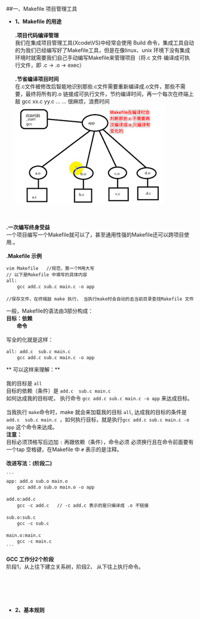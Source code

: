 ##一、Makefile 项目管理工具

- **1、Makefile 的用途**<br><br> **.项目代码编译管理**<br>我们在集成项目管理工具(Xcode\VS)中经常会使用 Build 命令，集成工具自动的为我们已经编写好了Makefile工具，但是在像linux、unix 环境下没有集成环境时就需要我们自己手动编写Makefile来管理项目（将.c 文件 编译成可执行文件，即 .c -> .o -> exec）<br><br>**.节省编译项目时间**<br> 在.c文件被修改后智能地识别那些.c文件需要重新编译成.o文件，那些不需要，最终将所有的.o 链接成可执行文件，节约编译时间，再一个每次在终端上敲 gcc xx.c yy.c ... ... 很麻烦，浪费时间
![](/assets/Snip20180529_9.png)

 <br><br>**.一次编写终身受益**<br>一个项目编写一个Makefile就可以了，甚至通用性强的Makefile还可以跨项目使用.。<br><br>**.Makefile 示例**
 ```
 vim Makefile   //规范，第一个M用大写
 // 以下是Makefile 中填写的具体内容
 all:
     gcc add.c sub.c main.c -o app
     
 //保存文件，在终端敲 make 执行， 当执行make时会自动的去当前目录查找Makefile 文件
 ```
 一般，Makefile的语法由3部分构成：<br> **目标：依赖** <br>&emsp;&emsp;**命令**<br><br>写全的化就是这样：
 ```
 all: add.c  sub.c main.c 
     gcc add.c sub.c main.c -o app
 ```
** 可以这样来理解：**<br><br>我的目标是  `all` <br>目标的依赖（条件）是 `add.c  sub.c main.c ` <br>如何达成我的目标呢， 执行命令 `gcc add.c sub.c main.c -o app` 来达成目标。<br><br> 当我执行 `make`命令时，make 就会来加载我的目标 `all`, 达成我的目标的条件是`add.c  sub.c main.c `，如何执行目标，就是执行`gcc add.c sub.c main.c -o app` 这个命令来达成。<br>
**注意：**<br> 目标必须顶格写后边加 `:` 再跟依赖（条件），命令必须 必须换行且在命令前面要有一个tap 空格键，在Makefile 中 `#` 表示的是注释。<br><br> **改进写法：(阶段二)**

    ```
    app: add.o sub.o main.o
        gcc add.o sub.o main.o -o app

    add.o:add.c
        gcc -c add.c   // -c add.c 表示的是只编译成 .o 不链接
    
    sub.o:sub.c
        gcc -c sub.c
    
    main.o:main.c
        gcc -c main.c
    ```
**GCC 工作分2个阶段**<br> 阶段1，从上往下建立关系树，阶段2， 从下往上执行命令。



 








<br><br><br><br>
- **2、基本规则**


